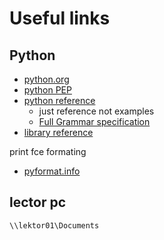 # Useful links

## Python 

- [python.org](https://www.python.org/)
- [python PEP](https://peps.python.org/)
- [python reference](https://docs.python.org/3/reference/index.html)
  - just reference not examples
  - [Full Grammar specification](https://docs.python.org/3/reference/grammar.html)
- [library reference](https://docs.python.org/3/library/index.html)

print fce formating
- [pyformat.info](pyformat.info)

## lector pc

```shell
\\lektor01\Documents
```
